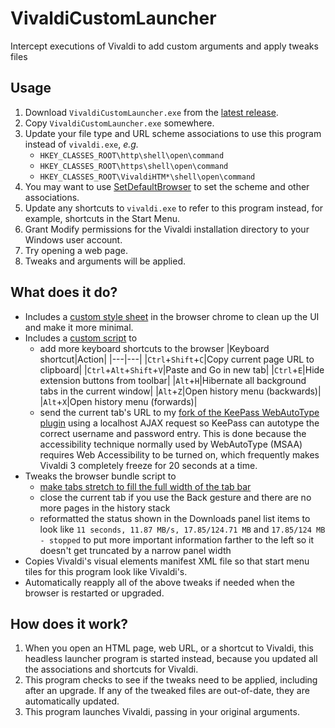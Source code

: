 
# VivaldiCustomLauncher
Intercept executions of Vivaldi to add custom arguments and apply tweaks files

## Usage
1. Download `VivaldiCustomLauncher.exe` from the [latest release](https://github.com/Aldaviva/VivaldiCustomLauncher/releases/latest).
1. Copy `VivaldiCustomLauncher.exe` somewhere.
1. Update your file type and URL scheme associations to use this program instead of `vivaldi.exe`, *e.g.*
    - `HKEY_CLASSES_ROOT\http\shell\open\command`
    - `HKEY_CLASSES_ROOT\https\shell\open\command`
    - `HKEY_CLASSES_ROOT\VivaldiHTM*\shell\open\command`
1. You may want to use [SetDefaultBrowser](https://kolbi.cz/blog/2017/11/10/setdefaultbrowser-set-the-default-browser-per-user-on-windows-10-and-server-2016-build-1607/) to set the scheme and other associations.
1. Update any shortcuts to `vivaldi.exe` to refer to this program instead, for example, shortcuts in the Start Menu.
1. Grant Modify permissions for the Vivaldi installation directory to your Windows user account.
1. Try opening a web page.
1. Tweaks and arguments will be applied.

## What does it do?
- Includes a [custom style sheet](https://github.com/Aldaviva/VivaldiCustomResources/raw/master/style/custom.css) in the browser chrome to clean up the UI and make it more minimal.
- Includes a [custom script](https://github.com/Aldaviva/VivaldiCustomResources/raw/master/scripts/custom.js) to
    - add more keyboard shortcuts to the browser
        |Keyboard shortcut|Action|
        |---|---|
        |`Ctrl`+`Shift`+`C`|Copy current page URL to clipboard|
        |`Ctrl`+`Alt`+`Shift`+`V`|Paste and Go in new tab|
        |`Ctrl`+`E`|Hide extension buttons from toolbar|
        |`Alt`+`H`|Hibernate all background tabs in the current window|
        |`Alt`+`Z`|Open history menu (backwards)|
        |`Alt`+`X`|Open history menu (forwards)|
    - send the current tab's URL to my [fork of the KeePass WebAutoType plugin](https://github.com/Aldaviva/WebAutoType) using a localhost AJAX request so KeePass can autotype the correct username and password entry. This is done because the accessibility technique normally used by WebAutoType (MSAA) requires Web Accessibility to be turned on, which frequently makes Vivaldi 3 completely freeze for 20 seconds at a time.
- Tweaks the browser bundle script to 
    - [make tabs stretch to fill the full width of the tab bar](https://gist.github.com/Aldaviva/39e4472ab7a5ee50473de74df826d928)
    - close the current tab if you use the Back gesture and there are no more pages in the history stack
    - reformatted the status shown in the Downloads panel list items to look like `11 seconds, 11.87 MB/s, 17.85/124.71 MB` and `17.85/124 MB - stopped` to put more important information farther to the left so it doesn't get truncated by a narrow panel width
- Copies Vivaldi's visual elements manifest XML file so that start menu tiles for this program look like Vivaldi's.
- Automatically reapply all of the above tweaks if needed when the browser is restarted or upgraded.

## How does it work?
1. When you open an HTML page, web URL, or a shortcut to Vivaldi, this headless launcher program is started instead, because you updated all the associations and shortcuts for Vivaldi.
1. This program checks to see if the tweaks need to be applied, including after an upgrade. If any of the tweaked files are out-of-date, they are automatically updated.
1. This program launches Vivaldi, passing in your original arguments.
